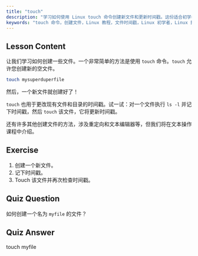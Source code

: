 ```yaml
---
title: "touch"
description: "学习如何使用 Linux touch 命令创建新文件和更新时间戳。这份适合初学者的指南帮助您理解文件管理。"
keywords: "touch 命令，创建文件，Linux 教程，文件时间戳，Linux 初学者，Linux 指南，基本命令"
---
```


## Lesson Content

让我们学习如何创建一些文件。一个非常简单的方法是使用 `touch` 命令。`touch` 允许您创建新的空文件。

```bash
touch mysuperduperfile
```

然后，一个新文件就创建好了！

`touch` 也用于更改现有文件和目录的时间戳。试一试：对一个文件执行 `ls -l` 并记下时间戳，然后 `touch` 该文件，它将更新时间戳。

还有许多其他创建文件的方法，涉及重定向和文本编辑器等，但我们将在文本操作课程中介绍。

## Exercise

1. 创建一个新文件。
2. 记下时间戳。
3. Touch 该文件并再次检查时间戳。

## Quiz Question

如何创建一个名为 `myfile` 的文件？

## Quiz Answer

touch myfile
